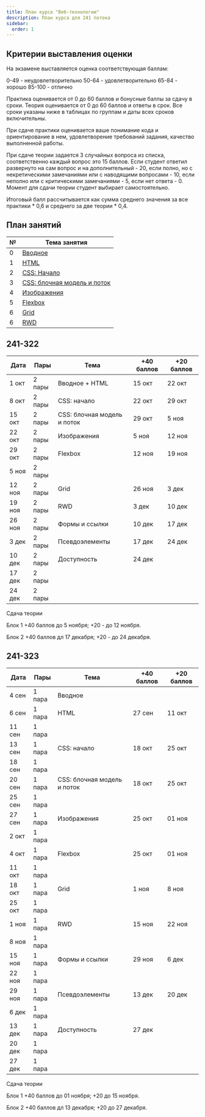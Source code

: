 ```yaml
---
title: План курса "Веб-технологии"
description: План курса для 241 потока
sidebar:
  order: 1
---
```


## Критерии выставления оценки

На экзамене выставляется оценка соответствующая баллам:

0-49 - неудовлетворительно
50-64 - удовлетворительно
65-84 - хорошо
85-100 - отлично

Практика оценивается от 0 до 60 баллов и бонусные баллы за сдачу в сроки. Теория оценивается от 0 до 60 баллов и ответы в срок. Все сроки указаны ниже в таблицах по группам и даты всех сроков включительны.

При сдаче практики оценивается ваше понимание кода и ориентирование в нем, удовлетворение требований задания, качество выполненной работы.

При сдаче теории задается 3 случайных вопроса из списка, соответственно каждый вопрос это 15 баллов. Если студент ответил развернуто на сам вопрос и на дополнительный - 20, если полно, но с некретическими замечаниями или с наводящими вопросами - 10, если неполно или с критическими замечаниями - 5, если нет ответа - 0. Момент для сдачи теории студент выбирает самостоятельно.

Итоговый балл рассчитывается как сумма среднего значения за все практики \* 0,6 и среднего за две теории \* 0,4.

## План занятий

| №   | Тема занятия                                              |
| --- | --------------------------------------------------------- |
| 0   | [Вводное](/2025/веб-технологии/intro/)                    |
| 1   | [HTML](/2025/веб-технологии/lab1/)                        |
| 2   | [CSS: Начало](/2025/веб-технологии/lab2/)                 |
| 3   | [CSS: блочная модель и поток](/2025/веб-технологии/lab3/) |
| 4   | [Изображения](/2025/веб-технологии/lab4/)                 |
| 5   | [Flexbox](/2025/веб-технологии/lab5/)                     |
| 6   | [Grid](/2025/веб-технологии/lab6/)                        |
| 6   | [RWD](/2025/веб-технологии/lab7/)                        |

## 241-322

| Дата   | Пары   | Тема                        | +40 баллов | +20 баллов |
| ------ | ------ | --------------------------- | ---------- | ---------- |
| 1 окт  | 2 пары | Вводное + HTML              | 15 окт     | 22 окт     |
| 8 окт  | 2 пары | CSS: начало                 | 22 окт     | 29 окт     |
| 15 окт | 2 пары | CSS: блочная модель и поток | 29 окт     | 5 ноя      |
| 22 окт | 2 пары | Изображения                 | 5 ноя      | 12 ноя     |
| 29 окт | 2 пары | Flexbox                     | 12 ноя     | 19 ноя     |
| 5 ноя  | 2 пары |                             |            |            |
| 12 ноя | 2 пары | Grid                        | 26 ноя     | 3 дек      |
| 19 ноя | 2 пары | RWD                         | 3 дек      | 10 дек     |
| 26 ноя | 2 пары | Формы и ссылки              | 10 дек     | 17 дек     |
| 3 дек  | 2 пары | Псевдоэлементы              | 17 дек     | 24 дек     |
| 10 дек | 2 пары | Доступность                 | 24 дек     |            |
| 17 дек | 2 пары |                             |            |            |
| 24 дек | 2 пары |                             |            |            |

Сдача теории

Блок 1 +40 баллов до 5 ноября; +20 - до 12 ноября.

Блок 2 +40 баллов дл 17 декабря; +20 - до 24 декабря.

## 241-323

| Дата   | Пары   | Тема                        | +40 баллов | +20 баллов |
| ------ | ------ | --------------------------- | ---------- | ---------- |
| 4 сен  | 1 пара | Вводное                     |            |            |
| 6 сен  | 1 пара | HTML                        | 27 сен     | 11 окт     |
| 11 сен | 1 пара |                             |            |            |
| 13 сен | 1 пара | CSS: начало                 | 18 окт     | 25 окт     |
| 18 сен | 1 пара |                             |            |            |
| 20 сен | 1 пара | CSS: блочная модель и поток | 18 окт     | 25 окт     |
| 25 сен | 1 пара |                             |            |            |
| 27 сен | 1 пара | Изображения                 | 25 окт     | 01 ноя     |
| 2 окт  | 1 пара |                             |            |            |
| 4 окт  | 1 пара | Flexbox                     | 25 окт     | 01 ноя     |
| 11 окт | 1 пара |                             |            |            |
| 18 окт | 1 пара | Grid                        | 1 ноя      | 8 ноя      |
| 25 окт | 1 пара |                             |            |            |
| 1 ноя  | 1 пара | RWD                         | 15 ноя     | 22 ноя     |
| 8 ноя  | 1 пара |                             |            |            |
| 15 ноя | 1 пара | Формы и ссылки              | 29 ноя     | 6 дек      |
| 22 ноя | 1 пара |                             |            |            |
| 29 ноя | 1 пара | Псевдоэлементы              | 13 дек     | 20 дек     |
| 6 дек  | 1 пара |                             |            |            |
| 13 дек | 1 пара | Доступность                 | 27 дек     |            |
| 20 дек | 1 пара |                             |            |            |
| 27 дек | 1 пара |                             |            |            |

Сдача теории

Блок 1 +40 баллов до 01 ноября; +20 до 15 ноября.

Блок 2 +40 баллов дл 13 декабря; +20 до 27 декабря.
